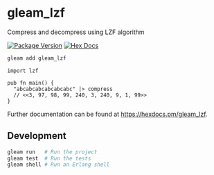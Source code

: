 # gleam_lzf

Compress and decompress using LZF algorithm

[![Package Version](https://img.shields.io/hexpm/v/gleam_lzf)](https://hex.pm/packages/gleam_lzf)
[![Hex Docs](https://img.shields.io/badge/hex-docs-ffaff3)](https://hexdocs.pm/lzf/)

```sh
gleam add gleam_lzf
```
```gleam
import lzf

pub fn main() {
  "abcabcabcabcabcabc" |> compress
  // <<3, 97, 98, 99, 240, 3, 240, 9, 1, 99>> 
}
```

Further documentation can be found at <https://hexdocs.pm/gleam_lzf>.

## Development

```sh
gleam run   # Run the project
gleam test  # Run the tests
gleam shell # Run an Erlang shell
```
